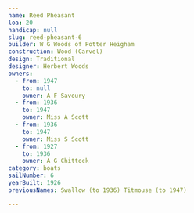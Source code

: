 ```yaml
---
name: Reed Pheasant
loa: 20
handicap: null
slug: reed-pheasant-6
builder: W G Woods of Potter Heigham
construction: Wood (Carvel)
design: Traditional
designer: Herbert Woods
owners:
  - from: 1947
    to: null
    owner: A F Savoury
  - from: 1936
    to: 1947
    owner: Miss A Scott
  - from: 1936
    to: 1947
    owner: Miss S Scott
  - from: 1927
    to: 1936
    owner: A G Chittock
category: boats
sailNumber: 6
yearBuilt: 1926
previousNames: Swallow (to 1936) Titmouse (to 1947)

---
```


